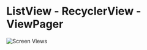 # ListView - RecyclerView - ViewPager
 
![Screen Views](https://user-images.githubusercontent.com/57665619/94364801-a4083480-00d4-11eb-9801-3ef665b11d89.png)
